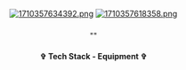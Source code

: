 <div align="center"> 


[![1710357634392.png](https://i.postimg.cc/q79XwgSt/1710357634392.png)](https://postimg.cc/5HSCN9x1) 
[![1710357618358.png](https://i.postimg.cc/L57HgKnM/1710357618358.png)](https://postimg.cc/GTF06fFM)






<h3 align="center">  </h3>
<p align="center"> "" </p>
<p align="center">  </p>








<h4 align="center"> ✞ Tech Stack - Equipment ✞ </h4>
<p align="center">
  <a href="https://skillicons.dev%22%3E/
    <img src="https://skillicons.dev/icons?i=discord,unity,godot&perline=14" />

  </a>
</p>
</div>
